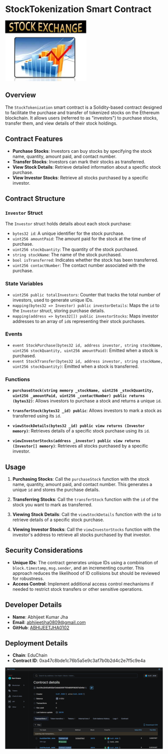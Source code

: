 
# StockTokenization Smart Contract

![ Details](desc.jpg)

## Overview

The `StockTokenization` smart contract is a Solidity-based contract designed to facilitate the purchase and transfer of tokenized stocks on the Ethereum blockchain. It allows users (referred to as "investors") to purchase stocks, transfer them, and view details of their stock holdings.

## Contract Features

- **Purchase Stocks**: Investors can buy stocks by specifying the stock name, quantity, amount paid, and contact number.
- **Transfer Stocks**: Investors can mark their stocks as transferred.
- **View Stock Details**: Retrieve detailed information about a specific stock purchase.
- **View Investor Stocks**: Retrieve all stocks purchased by a specific investor.

## Contract Structure

### `Investor` Struct

The `Investor` struct holds details about each stock purchase:
- `bytes32 id`: A unique identifier for the stock purchase.
- `uint256 amountPaid`: The amount paid for the stock at the time of purchase.
- `uint256 stockQuantity`: The quantity of the stock purchased.
- `string stockName`: The name of the stock purchased.
- `bool isTransferred`: Indicates whether the stock has been transferred.
- `uint256 contactNumber`: The contact number associated with the purchase.

### State Variables

- `uint256 public totalInvestors`: Counter that tracks the total number of investors, used to generate unique IDs.
- `mapping(bytes32 => Investor) public investorDetails`: Maps the `id` to the `Investor` struct, storing purchase details.
- `mapping(address => bytes32[]) public investorStocks`: Maps investor addresses to an array of `id`s representing their stock purchases.

### Events

- `event StockPurchase(bytes32 id, address investor, string stockName, uint256 stockQuantity, uint256 amountPaid)`: Emitted when a stock is purchased.
- `event StockTransfer(bytes32 id, address investor, string stockName, uint256 stockQuantity)`: Emitted when a stock is transferred.

### Functions

- **`purchaseStock(string memory _stockName, uint256 _stockQuantity, uint256 _amountPaid, uint256 _contactNumber) public returns (bytes32)`**:
  Allows investors to purchase a stock and returns a unique `id`.

- **`transferStock(bytes32 _id) public`**:
  Allows investors to mark a stock as transferred using its `id`.

- **`viewStockDetails(bytes32 _id) public view returns (Investor memory)`**:
  Retrieves details of a specific stock purchase using its `id`.

- **`viewInvestorStocks(address _investor) public view returns (Investor[] memory)`**:
  Retrieves all stocks purchased by a specific investor.

## Usage

1. **Purchasing Stocks**:
   Call the `purchaseStock` function with the stock name, quantity, amount paid, and contact number. This generates a unique `id` and stores the purchase details.

2. **Transferring Stocks**:
   Call the `transferStock` function with the `id` of the stock you want to mark as transferred.

3. **Viewing Stock Details**:
   Call the `viewStockDetails` function with the `id` to retrieve details of a specific stock purchase.

4. **Viewing Investor Stocks**:
   Call the `viewInvestorStocks` function with the investor's address to retrieve all stocks purchased by that investor.

## Security Considerations

- **Unique IDs**: The contract generates unique IDs using a combination of `block.timestamp`, `msg.sender`, and an incrementing counter. This approach reduces the likelihood of ID collisions but should be reviewed for robustness.
- **Access Control**: Implement additional access control mechanisms if needed to restrict stock transfers or other sensitive operations.

## Developer Details

- **Name**: Abhijeet Kumar Jha
- **Email**: abhijeetjha0809@gmail.com
- **GitHub**: [ABHIJEETJHA0102](https://github.com/ABHIJEETJHA0102)

## Deployment Details

- **Chain**: EduChain
- **Contract ID**: 0xa47c8bde1c76b5a5e9c3af7b0b2d4c2e7f5c9e4a

![Contract Details](image.png)
